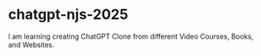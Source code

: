 # chatgpt-njs-2025
I am learning creating ChatGPT Clone from different Video Courses, Books, and Websites.
